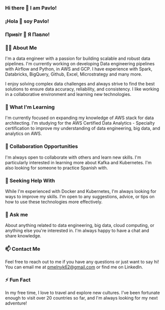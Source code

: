 ### Hi there 👋 I am Pavlo!
### ¡Hola 👋 soy Pavlo!
### Привіт 👋 Я Павло!

### 👨‍💻 About Me

I'm a data engineer with a passion for building scalable and robust data pipelines. I'm currently working on developing Data engineering pipelines with Airflow and Python, in AWS and GCP. I have experience with Spark, Databricks, BigQuery, Github, Excel, Microstrategy and many more. 

I enjoy solving complex data challenges and always strive to find the best solutions to ensure data accuracy, reliability, and consistency. I like working in a collaborative environment and learning new technologies.

### 🌱 What I'm Learning

I'm currently focused on expanding my knowledge of AWS stack for data architecting. I'm studying for the AWS Certified Data Analytics - Specialty certification to improve my understanding of data engineering, big data, and analytics on AWS.

### 👯 Collaboration Opportunities

I'm always open to collaborate with others and learn new skills. I'm particularly interested in learning more about Kafka and Kubernetes. I'm also looking for someone to practice Spanish with.

### 🤔 Seeking Help With

While I'm experienced with Docker and Kubernetes, I'm always looking for ways to improve my skills. I'm open to any suggestions, advice, or tips on how to use these technologies more effectively.

### 💬 Ask me
About anything related to data engineering, big data, cloud computing, or anything else you're interested in. I'm always happy to have a chat and share knowledge.

### 📫 Contact Me
Feel free to reach out to me if you have any questions or just want to say hi! You can email me at pmelnyk62@gmail.com or find me on LinkedIn.

### ⚡ Fun Fact
In my free time, I love to travel and explore new cultures. I've been fortunate enough to visit over 20 countries so far, and I'm always looking for my next adventure!
